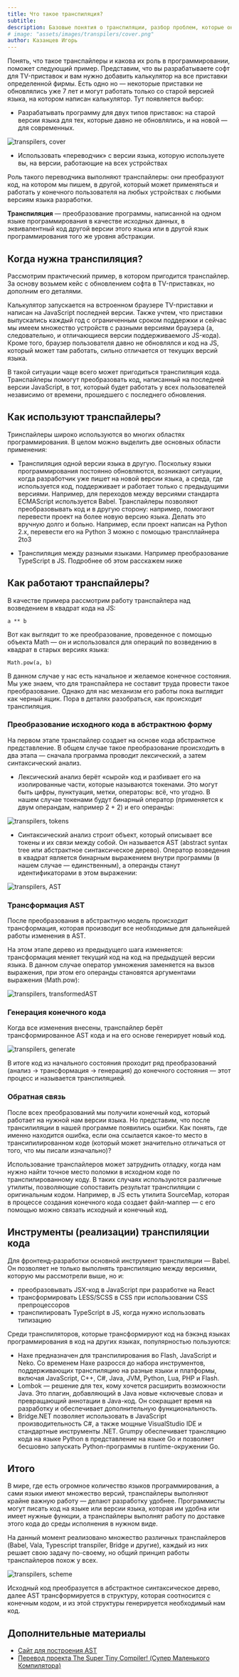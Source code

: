 ```yaml
---
title: Что такое транспиляция?
subtitle:
description: Базовые понятия о транспиляции, разбор проблем, которые она решает и краткий обзор ее реализаций.
# image: "assets/images/transpilers/cover.png"
author: Казанцев Игорь
---
```


Понять, что такое транспайлеры и какова их роль в программировании, поможет следующий пример. Представим, что вы разрабатываете софт для TV-приставок и вам нужно добавить калькулятор на все приставки определенной фирмы. Есть одно но — некоторые приставки не обновлялись уже 7 лет и могут работать только со старой версией языка, на котором написан калькулятор. Тут появляется выбор:

- Разрабатывать программу для двух типов приставок: на старой версии языка для тех, которые давно не обновлялись, и на новой — для современных. 

![transpilers, cover](/assets/images/transpilers/cover.png)

- Использовать «переводчик» с версии языка, которую используете вы, на версии, работающие на всех устройствах

Роль такого переводчика выполняют транспайлеры: они преобразуют код, на котором мы пишем, в другой, который может применяться и работать у конечного пользователя на любых устройствах с любыми версиям языка разработки.

**Транспиляция** — преобразование программы, написанной на одном языке программирования в качестве исходных данных, в эквивалентный код другой версии этого языка или в другой язык программирования того же уровня абстракции.

## Когда нужна транспиляция?

Рассмотрим практический пример, в котором пригодится транспайлер. За основу возьмем кейс с обновлением софта в TV-приставках, но дополним его деталями. 

Калькулятор запускается на встроенном браузере TV-приставки и написан на JavaScript последней версии. Также учтем, что приставки выпускались каждый год с ограниченным сроком поддержки и сейчас мы имеем множество устройств с разными версиями браузера (а, следовательно, и отличающиеся версии поддерживаемого JS-кода). Кроме того, браузер пользователя давно не обновлялся и код на JS, который может там работать, сильно отличается от текущих версий языка.

В такой ситуации чаще всего может пригодиться транспиляция кода. Транспайлеры помогут преобразовать код, написанный на последней версии JavaScript, в тот, который будет работать у всех пользователей независимо от времени, прошедшего с последнего обновления.

## Как используют транспайлеры?

Тринспайлеры широко используются во многих областях программирования. В целом можно выделить две основных области применения:

- Транспиляция одной версии языка в другую. Поскольку языки программирования постоянно обновляются, возникают ситуации, когда разработчик уже пишет на новой версии языка, а среда, где используется код, поддерживает и работает только с предыдущими версиями. Например, для переходов между версиями стандарта ECMAScript используется Babel. Транспайлеры позволяют преобразовывать код и в другую сторону: например, помогают перевести проект на более новую версию языка. Делать это вручную долго и больно. Например,  если проект написан на Python 2.x, перевести его на Python 3 можно с помощью трансплайнера 2to3

- Транспиляция между разными языками. Например преобразование TypeScript в JS. Подробнее об этом расскажем ниже

## Как работают транспайлеры?

В качестве примера рассмотрим работу транспайлера над возведением в квадрат кода на JS:

```
a ** b
```

Вот как выглядит то же преобразование, проведенное с помощью объекта Math — он и использовался для операций по возведению в квадрат в старых версиях языка:

```
Math.pow(a, b)
```

В данном случае у нас есть начальное и желаемое конечное состояния. Мы уже знаем, что для транспайлера не составит труда провести такое преобразование. Однако для нас механизм его работы пока выглядит как черный ящик. Пора в деталях разобраться, как происходит транспиляция.

### Преобразование исходного кода в абстрактною форму

На первом этапе транспайлер создает на основе кода абстрактное представление. В общем случае такое преобразование происходить в два этапа — сначала программа проводит лексический, а затем синтаксический анализ. 

- Лексический анализ берёт «сырой» код и разбивает его на изолированные части, которые называются токенами. Это могут быть цифры, пунктуация, метки, операторы: всё, что угодно. В нашем случае токенами будут бинарный оператор (применяется к двум операндам, например 2 + 2) и его операнды:

![transpilers, tokens](/assets/images/transpilers/tokens.png)

- Синтаксический анализ строит объект, который описывает все токены и их связи между собой. Он называется AST (abstract syntax tree или абстрактное синтаксическое дерево). Оператор возведения в квадрат является бинарным выражением внутри программы (в нашем случае — единственным), а операнды станут идентификаторами в этом выражении:

![transpilers, AST](/assets/images/transpilers/AST.png)

### Трансформация AST

После преобразования в абстрактную модель происходит трансформация, которая производит все необходимые для дальнейшей работы изменения в AST.

На этом этапе дерево из предыдущего шага изменяется: трансформация меняет текущий код на код на предыдущей версии языка. В данном случае оператор умножения заменяется на вызов выражения, при этом его операнды становятся аргументами выражения (Math.pow):

![transpilers, transformedAST](/assets/images/transpilers/transformed_AST.png)

### Генерация конечного кода

Когда все изменения внесены, транспайлер берёт трансформированное AST кода и на его основе генерирует новый код.

![transpilers, generate](/assets/images/transpilers/generate_result.png)

В итоге код из начального состояния проходит ряд преобразований (анализ -> трансформация -> генерация) до конечного состояния — этот процесс и называется транспиляцией.

### Обратная связь

После всех преобразований мы получили конечный код, который работает на нужной нам версии языка. Но представим, что после трансилиляции в нашей программе появились  ошибки. Как понять, где именно находится ошибка, если она ссылается какое-то место в трансипилированном коде (который может значительно отличаться от того, что мы писали изначально)?

Использование транспайлеров может затруднить отладку, когда нам нужно найти точное место поломки в исходном коде по транспилированному коду. В таких случаях используются различные утилиты, позволяющие сопоставить результат транспиляции с оригинальным кодом. Например, в JS есть утилита SourceMap, которая в процессе создания конечного кода создает файл-маппер — с его помощью можно связать исходный и конечный код.

## Инструменты (реализации) транспиляции кода

Для фронтенд-разработки основной инструмент транспиляции — Babel. Он позволяет не только выполнять транспиляцию между версиями, которую мы рассмотрели выше, но и:

- преобразовывать JSX-код в JavaScript при разработке на React
- трансформировать LESS/SCSS в CSS при использовании CSS препроцессоров
- транспилировать TypeScript в JS, когда нужно использовать типизацию

Среди транспиляторов, которые трансформируют код на бэкэнд языках программирования в код на других языках, популярностью пользуются: 

- Haxe предназначен для транспилирования во Flash, JavaScript и Neko. Со временем Haxe разросся до набора инструментов, поддерживающих транспиляцию на разные языки и платформы, включая JavaScript, C++, C#, Java, JVM, Python, Lua, PHP и Flash.
- Lombok — решение для тех, кому хочется расширить возможности Java. Это плагин, добавляющий в Java новые «ключевые слова» и превращающий аннотации в Java-код. Он сокращает время на разработку и обеспечивает дополнительную функциональность.
- Bridge.NET позволяет использовать в JavaScript производительность C#, а также мощные VisualStudio IDE и стандартные инструменты .NET.
Grumpy обеспечивает трансляцию кода на языке Python в представление на языке Go и позволяет бесшовно запускать Python-программы в runtime-окружении Go.

## Итого

В мире, где есть огромное количество языков программирования, а сами языки имеют множество версий, транспайлеры выполняют крайне важную работу — делают разработку удобнее. Программисты могут писать код на языке или версии языка, которая им удобна или имеет нужные функции, а транспайлеры выполнят работу по доставке этого кода до среды исполнения в нужном виде.

На данный момент реализовано множество различных транспайлеров (Babel, Vala, Typescript transpiler, Bridge и другие), каждый из них решает свою задачу по-своему, но общий принцип работы транспайлеров похож у всех.

![transpilers, scheme](/assets/images/transpilers/scheme.png)

Исходный код преобразуется в абстрактное синтаксическое дерево, далее AST трансформируется в структуру, которая соотносится с конечным кодом, и из этой структуры генерируется необходимый нам код.

## Дополнительные материалы

- [Сайт для построения AST](https://astexplorer.net/)
- [Перевод проекта The Super Tiny Compiler! (Супер Маленького Компилятора)](https://github.com/VladReshet/the-super-tiny-compiler-rus)
